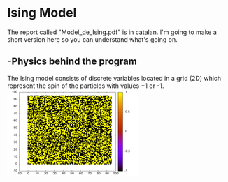 # Ising Model
The report called "Model_de_Ising.pdf" is in catalan. I'm going to make a short version here so you can understand what's going on.
## -Physics behind the program
The Ising model consists of discrete variables located in a grid (2D) which represent the spin of the particles with values +1 or -1.
<img src="Practica%201/MontaneAlbert/ex2.jpeg" alt="ex2" width="300" height="200"/>

